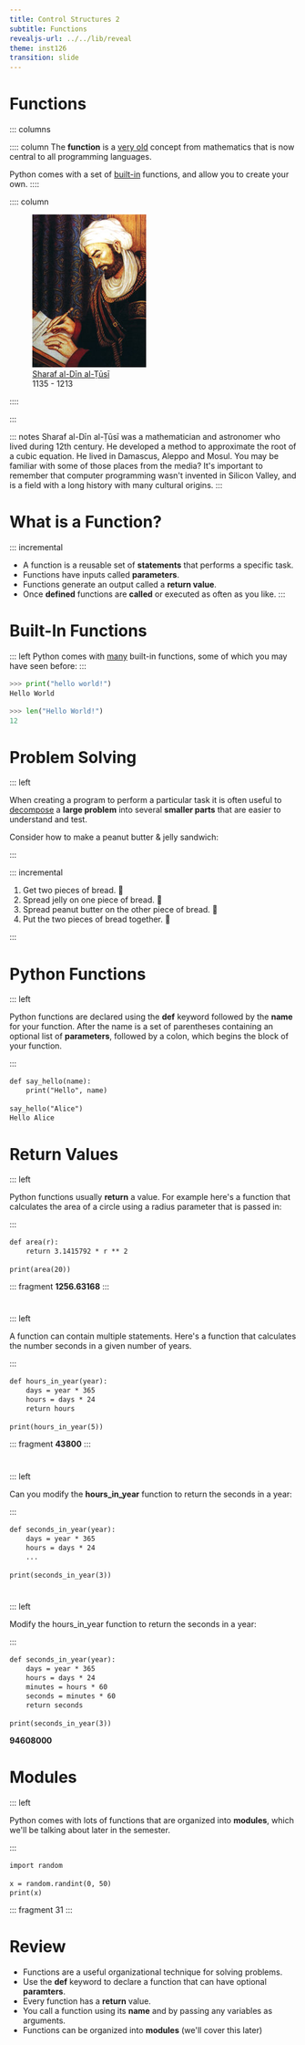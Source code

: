 ```yaml
---
title: Control Structures 2
subtitle: Functions
revealjs-url: ../../lib/reveal
theme: inst126
transition: slide
---
```


# Functions

::: columns

:::: column
The **function** is a [very old] concept from mathematics that is now central to all
programming languages.

Python comes with a set of [built-in] functions, and allow you to create your own.
::::

:::: column

<figure style="width: 50%;">
  <img src="images/sharaf.jpg">
  <figcaption>
    <a href="https://en.wikipedia.org/wiki/Sharaf_al-D%C4%ABn_al-%E1%B9%AC%C5%ABs%C4%AB">Sharaf al-Dīn al-Ṭūsī</a><br>
    1135 - 1213
  </figcaption>
</figure>

::::

:::

[very old]: https://en.wikipedia.org/wiki/History_of_the_function_concept
[built-in]: https://docs.python.org/3/library/functions.html

::: notes
Sharaf al-Dīn al-Ṭūsī was a mathematician and astronomer who lived during 12th
century. He developed a method to approximate the root of a cubic equation.  He lived
in Damascus, Aleppo and Mosul. You may be familiar with some of those places from 
the media? It's important to remember that computer programming wasn't invented 
in Silicon Valley, and is a field with a long history with many cultural origins.
:::

# What is a Function?

::: incremental
* A function is a reusable set of **statements** that performs a specific task.
* Functions have inputs called **parameters**.
* Functions generate an output called a **return value**.
* Once **defined** functions are **called** or executed as often as you like.
:::


# Built-In Functions

::: left
Python comes with [many](https://docs.python.org/3/library/functions.html) built-in
functions, some of which you may have seen before: 
:::

```python
>>> print("hello world!")
Hello World
```

```python
>>> len("Hello World!")
12
```

# Problem Solving

::: left

When creating a program to perform a particular task it is often useful to [decompose]
a **large problem** into several **smaller parts** that are easier to understand
and test.

Consider how to make a peanut butter & jelly sandwich:

:::

::: incremental

1. Get two pieces of bread. 🍞
1. Spread jelly on one piece of bread. 🍓
1. Spread peanut butter on the other piece of bread. 🥜
1. Put the two pieces of bread together. 🥪

:::

[decompose]: https://en.wikipedia.org/wiki/Decomposition_(computer_science)

# Python Functions

::: left

Python functions are declared using the **def** keyword followed by the **name**
for your function. After the name is a set of parentheses containing an optional
list of **parameters**, followed by a colon, which begins the block of your function. 

:::

``` {.python .numberLines}
def say_hello(name):
    print("Hello", name)

say_hello("Alice")
Hello Alice
```

# Return Values

::: left

Python functions usually **return** a value. For example here's a function that
calculates the area of a circle using a radius parameter that is passed
in:

:::

``` {.python .numberLines}
def area(r):
    return 3.1415792 * r ** 2

print(area(20))
```

::: fragment
**1256.63168**
:::

# 

::: left

A function can contain multiple statements. Here's a function that calculates
the number seconds in a given number of years.

:::

``` {.python .numberLines}
def hours_in_year(year):
    days = year * 365
    hours = days * 24
    return hours

print(hours_in_year(5))
```

::: fragment
**43800**
:::

#

::: left

Can you modify the **hours_in_year** function to return the seconds in a year:

:::

``` {.python .numberLines}
def seconds_in_year(year):
    days = year * 365
    hours = days * 24
    ...

print(seconds_in_year(3))
```

#

::: left

Modify the hours_in_year function to return the seconds in a year:

:::

``` {.python .numberLines}
def seconds_in_year(year):
    days = year * 365
    hours = days * 24
    minutes = hours * 60
    seconds = minutes * 60
    return seconds

print(seconds_in_year(3))
```

**94608000**

# Modules

::: left

Python comes with lots of functions that are organized into **modules**, which we'll
be talking about later in the semester.

:::

``` {.python .numberLines}
import random

x = random.randint(0, 50)
print(x)
```

::: fragment
31
:::

# Review

* Functions are a useful organizational technique for solving problems.
* Use the **def** keyword to declare a function that can have optional **paramters**.
* Every function has a **return** value.
* You call a function using its **name** and by passing any variables as arguments.
* Functions can be organized into **modules** (we'll cover this later)

